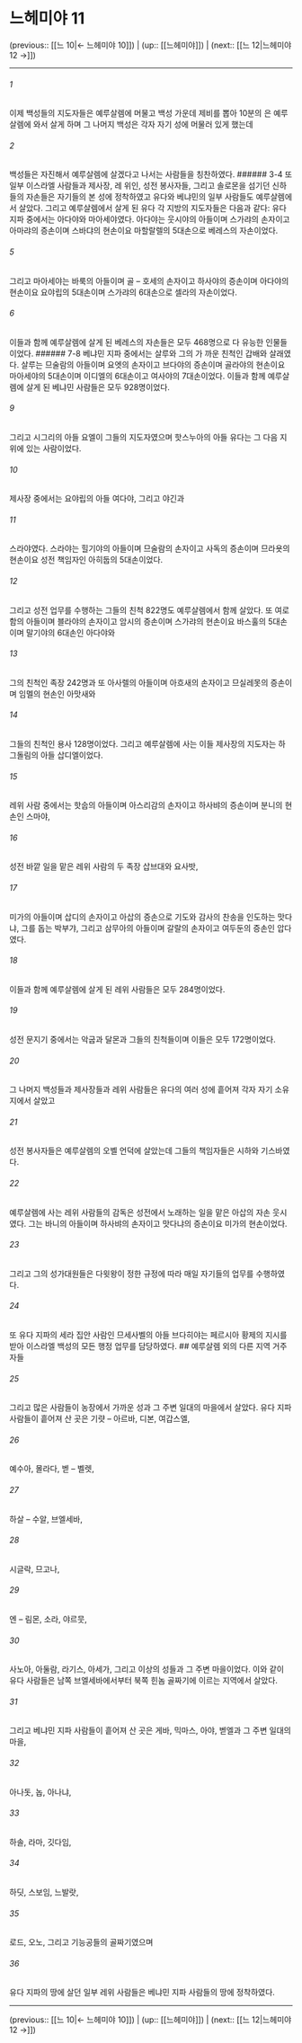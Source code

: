 # 느헤미야 11

(previous:: [[느 10|← 느헤미야 10]]) | (up:: [[느헤미야]]) | (next:: [[느 12|느헤미야 12 →]])

***




###### 1 

이제 백성들의 지도자들은 예루살렘에 머물고 백성 가운데 제비를 뽑아 10분의 은 예루살렘에 와서 살게 하며 그 나머지 백성은 각자 자기 성에 머물러 있게 했는데 



###### 2 

백성들은 자진해서 예루살렘에 살겠다고 나서는 사람들을 칭찬하였다. ###### 3-4 또 일부 이스라엘 사람들과 제사장, 레 위인, 성전 봉사자들, 그리고 솔로몬을 섬기던 신하들의 자손들은 자기들의 본 성에 정착하였고 유다와 베냐민의 일부 사람들도 예루살렘에서 살았다. 그리고 예루살렘에서 살게 된 유다 각 지방의 지도자들은 다음과 같다: 유다 지파 중에서는 아다야와 마아세야였다. 아다야는 웃시야의 아들이며 스가랴의 손자이고 아마랴의 증손이며 스바댜의 현손이요 마할랄렐의 5대손으로 베레스의 자손이었다. 



###### 5 

그리고 마아세야는 바룩의 아들이며 골 – 호세의 손자이고 하사야의 증손이며 아다야의 현손이요 요야립의 5대손이며 스가랴의 6대손으로 셀라의 자손이었다. 



###### 6 

이들과 함께 예루살렘에 살게 된 베레스의 자손들은 모두 468명으로 다 유능한 인물들이었다. ###### 7-8 베냐민 지파 중에서는 살루와 그의 가 까운 친척인 갑배와 살래였다. 살루는 므술람의 아들이며 요엣의 손자이고 브다야의 증손이며 골라야의 현손이요 마아세야의 5대손이며 이디엘의 6대손이고 여사야의 7대손이었다. 이들과 함께 예루살렘에 살게 된 베냐민 사람들은 모두 928명이었다. 



###### 9 

그리고 시그리의 아들 요엘이 그들의 지도자였으며 핫스누아의 아들 유다는 그 다음 지위에 있는 사람이었다. 



###### 10 

제사장 중에서는 요야립의 아들 여다야, 그리고 야긴과 



###### 11 

스라야였다. 스라야는 힐기야의 아들이며 므술람의 손자이고 사독의 증손이며 므라욧의 현손이요 성전 책임자인 아히둡의 5대손이었다. 



###### 12 

그리고 성전 업무를 수행하는 그들의 친척 822명도 예루살렘에서 함께 살았다. 또 여로함의 아들이며 블라야의 손자이고 암시의 증손이며 스가랴의 현손이요 바스훌의 5대손이며 말기야의 6대손인 아다야와 



###### 13 

그의 친척인 족장 242명과 또 아사렐의 아들이며 아흐새의 손자이고 므실레못의 증손이며 임멜의 현손인 아맛새와 



###### 14 

그들의 친척인 용사 128명이었다. 그리고 예루살렘에 사는 이들 제사장의 지도자는 하그돌림의 아들 삽디엘이었다. 



###### 15 

레위 사람 중에서는 핫숩의 아들이며 아스리감의 손자이고 하사뱌의 증손이며 분니의 현손인 스마야, 



###### 16 

성전 바깥 일을 맡은 레위 사람의 두 족장 삽브대와 요사밧, 



###### 17 

미가의 아들이며 삽디의 손자이고 아삽의 증손으로 기도와 감사의 찬송을 인도하는 맛다냐, 그를 돕는 박부갸, 그리고 삼무아의 아들이며 갈랄의 손자이고 여두둔의 증손인 압다였다. 



###### 18 

이들과 함께 예루살렘에 살게 된 레위 사람들은 모두 284명이었다. 



###### 19 

성전 문지기 중에서는 악굽과 달몬과 그들의 친척들이며 이들은 모두 172명이었다. 



###### 20 

그 나머지 백성들과 제사장들과 레위 사람들은 유다의 여러 성에 흩어져 각자 자기 소유지에서 살았고 



###### 21 

성전 봉사자들은 예루살렘의 오벨 언덕에 살았는데 그들의 책임자들은 시하와 기스바였다. 



###### 22 

예루살렘에 사는 레위 사람들의 감독은 성전에서 노래하는 일을 맡은 아삽의 자손 웃시였다. 그는 바니의 아들이며 하사뱌의 손자이고 맛다냐의 증손이요 미가의 현손이었다. 



###### 23 

그리고 그의 성가대원들은 다윗왕이 정한 규정에 따라 매일 자기들의 업무를 수행하였다. 



###### 24 

또 유다 지파의 세라 집안 사람인 므세사벨의 아들 브다히야는 페르시아 황제의 지시를 받아 이스라엘 백성의 모든 행정 업무를 담당하였다. ## 예루살렘 외의 다른 지역 거주자들 



###### 25 

그리고 많은 사람들이 농장에서 가까운 성과 그 주변 일대의 마을에서 살았다. 유다 지파 사람들이 흩어져 산 곳은 기럇 – 아르바, 디본, 여갑스엘, 



###### 26 

예수아, 몰라다, 벧 – 벨렛, 



###### 27 

하살 – 수알, 브엘세바, 



###### 28 

시글락, 므고나, 



###### 29 

엔 – 림몬, 소라, 야르뭇, 



###### 30 

사노아, 아둘람, 라기스, 아세가, 그리고 이상의 성들과 그 주변 마을이었다. 이와 같이 유다 사람들은 남쪽 브엘세바에서부터 북쪽 힌놈 골짜기에 이르는 지역에서 살았다. 



###### 31 

그리고 베냐민 지파 사람들이 흩어져 산 곳은 게바, 믹마스, 아야, 벧엘과 그 주변 일대의 마을, 



###### 32 

아나돗, 놉, 아나냐, 



###### 33 

하솔, 라마, 깃다임, 



###### 34 

하딧, 스보임, 느발랏, 



###### 35 

로드, 오노, 그리고 기능공들의 골짜기였으며 



###### 36 

유다 지파의 땅에 살던 일부 레위 사람들은 베냐민 지파 사람들의 땅에 정착하였다.

***

(previous:: [[느 10|← 느헤미야 10]]) | (up:: [[느헤미야]]) | (next:: [[느 12|느헤미야 12 →]])
